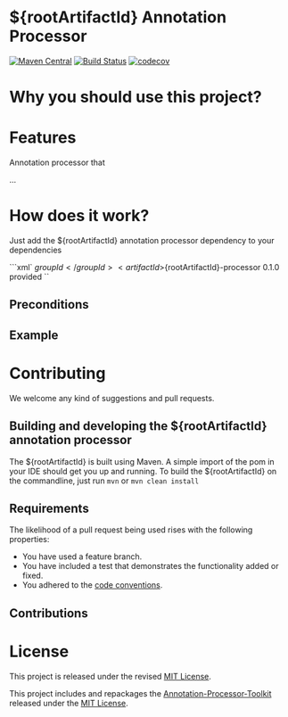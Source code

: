 # ${rootArtifactId} Annotation Processor

[![Maven Central](https://maven-badges.herokuapp.com/maven-central/${groupId}/${rootArtifactId}/badge.svg)](https://maven-badges.herokuapp.com/maven-central/${groupId}/${rootArtifactId})
[![Build Status](https://travis-ci.org/toolisticon/${rootArtifactId}.svg?branch=master)](https://travis-ci.org/toolisticon/${rootArtifactId})
[![codecov](https://codecov.io/gh/toolisticon/${rootArtifactId}/branch/master/graph/badge.svg)](https://codecov.io/gh/toolisticon/${rootArtifactId})

# Why you should use this project?


# Features
Annotation processor that

...

# How does it work?

Just add the ${rootArtifactId} annotation processor dependency to your dependencies

```xml`
<dependencies>
    <!-- must be on provided scope since it is just needed at compile time -->
    <dependency>
        <groupId>${groupId}</groupId>
        <artifactId>${rootArtifactId}-processor</artifactId>
        <version>0.1.0</version>
        <scope>provided</scope>
    </dependency>
</dependencies>
``


## Preconditions

## Example
    
# Contributing

We welcome any kind of suggestions and pull requests.

## Building and developing the ${rootArtifactId} annotation processor

The ${rootArtifactId} is built using Maven.
A simple import of the pom in your IDE should get you up and running. To build the ${rootArtifactId} on the commandline, just run `mvn` or `mvn clean install`

## Requirements

The likelihood of a pull request being used rises with the following properties:

- You have used a feature branch.
- You have included a test that demonstrates the functionality added or fixed.
- You adhered to the [code conventions](http://www.oracle.com/technetwork/java/javase/documentation/codeconvtoc-136057.html).

## Contributions


# License

This project is released under the revised [MIT License](LICENSE).

This project includes and repackages the [Annotation-Processor-Toolkit](https://github.com/holisticon/annotation-processor-toolkit) released under the  [MIT License](/3rdPartyLicenses/annotation-processor-toolkit/LICENSE.txt).
